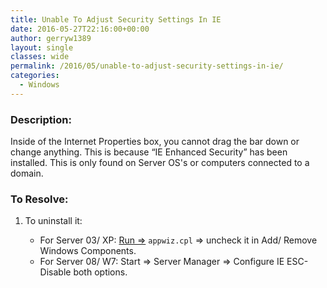 ```yaml
---
title: Unable To Adjust Security Settings In IE
date: 2016-05-27T22:16:00+00:00
author: gerryw1389
layout: single
classes: wide
permalink: /2016/05/unable-to-adjust-security-settings-in-ie/
categories:
  - Windows
---
```

<!--more-->

### Description:

Inside of the Internet Properties box, you cannot drag the bar down or change anything. This is because &#8220;IE Enhanced Security&#8221; has been installed. This is only found on Server OS's or computers connected to a domain.

### To Resolve:

1. To uninstall it:

   - For Server 03/ XP: [Run =>](https://automationadmin.com/2016/05/command-prompt-overview/) `appwiz.cpl` => uncheck it in Add/ Remove Windows Components.
   - For Server 08/ W7: Start => Server Manager => Configure IE ESC- Disable both options.